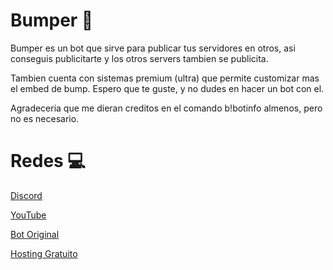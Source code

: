 # Bumper 🚀
Bumper es un bot que sirve para publicar tus servidores en otros, asi conseguis publicitarte y los otros servers tambien se publicita.

Tambien cuenta con sistemas premium (ultra) que permite customizar mas el embed de bump. Espero que te guste, y no dudes en hacer un bot con el.


Agradeceria que me dieran creditos en el comando b!botinfo almenos, pero no es necesario.

# Redes 💻

[Discord](https://discord.gg/CBfw9ZfcCU)

[YouTube](https://www.youtube.com/channel/UCHqiuN5s1Odb0rFlAS0ngNg)

[Bot Original](https://discord.com/oauth2/authorize?client_id=924874529619214347&scope=bot&permissions=8)

[Hosting Gratuito](https://discord.gg/XYUN8jHbbw)
